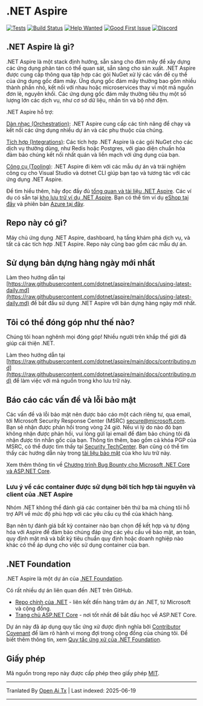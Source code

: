 # .NET Aspire

[![Tests](https://github.com/dotnet/aspire/actions/workflows/tests.yml/badge.svg?branch=main&event=push)](https://github.com/dotnet/aspire/actions/workflows/tests.yml)
[![Build Status](https://dev.azure.com/dnceng-public/public/_apis/build/status%2Fdotnet%2Faspire%2Fdotnet.aspire?branchName=main)](https://dev.azure.com/dnceng-public/public/_build/latest?definitionId=274&branchName=main)
[![Help Wanted](https://img.shields.io/github/issues/dotnet/aspire/help%20wanted?style=flat&color=%24EC820&label=help%20wanted)](https://github.com/dotnet/aspire/labels/help%20wanted)
[![Good First Issue](https://img.shields.io/github/issues/dotnet/aspire/good%20first%20issue?style=flat&color=%24EC820&label=good%20first%20issue)](https://github.com/dotnet/aspire/labels/good%20first%20issue)
[![Discord](https://img.shields.io/discord/732297728826277939?style=flat&logo=discord&logoColor=white&label=Join%20our%20Discord&labelColor=512bd4&color=cyan)](https://discord.com/invite/h87kDAHQgJ)

## .NET Aspire là gì?

.NET Aspire là một stack định hướng, sẵn sàng cho đám mây để xây dựng các ứng dụng phân tán có thể quan sát, sẵn sàng cho sản xuất. .NET Aspire được cung cấp thông qua tập hợp các gói NuGet xử lý các vấn đề cụ thể của ứng dụng gốc đám mây. Ứng dụng gốc đám mây thường bao gồm nhiều thành phần nhỏ, kết nối với nhau hoặc microservices thay vì một mã nguồn đơn lẻ, nguyên khối. Các ứng dụng gốc đám mây thường tiêu thụ một số lượng lớn các dịch vụ, như cơ sở dữ liệu, nhắn tin và bộ nhớ đệm.

.NET Aspire hỗ trợ:

[Dàn nhạc (Orchestration)](https://learn.microsoft.com/dotnet/aspire/get-started/aspire-overview?#orchestration): .NET Aspire cung cấp các tính năng để chạy và kết nối các ứng dụng nhiều dự án và các phụ thuộc của chúng.

[Tích hợp (Integrations)](https://learn.microsoft.com/dotnet/aspire/get-started/aspire-overview?#net-aspire-integrations): Các tích hợp .NET Aspire là các gói NuGet cho các dịch vụ thường dùng, như Redis hoặc Postgres, với giao diện chuẩn hóa đảm bảo chúng kết nối nhất quán và liền mạch với ứng dụng của bạn.

[Công cụ (Tooling)](https://learn.microsoft.com/dotnet/aspire/get-started/aspire-overview?#project-templates-and-tooling): .NET Aspire đi kèm với các mẫu dự án và trải nghiệm công cụ cho Visual Studio và dotnet CLI giúp bạn tạo và tương tác với các ứng dụng .NET Aspire.

Để tìm hiểu thêm, hãy đọc đầy đủ [tổng quan và tài liệu .NET Aspire](https://learn.microsoft.com/dotnet/aspire/). Các ví dụ có sẵn tại [kho lưu trữ ví dụ .NET Aspire](https://github.com/dotnet/aspire-samples). Bạn có thể tìm ví dụ [eShop tại đây](https://github.com/dotnet/eshop) và phiên bản [Azure tại đây](https://github.com/Azure-Samples/eShopOnAzure).

## Repo này có gì?

Máy chủ ứng dụng .NET Aspire, dashboard, hạ tầng khám phá dịch vụ, và tất cả các tích hợp .NET Aspire. Repo này cũng bao gồm các mẫu dự án.

## Sử dụng bản dựng hàng ngày mới nhất

Làm theo hướng dẫn tại [https://raw.githubusercontent.com/dotnet/aspire/main/docs/using-latest-daily.md](https://raw.githubusercontent.com/dotnet/aspire/main/docs/using-latest-daily.md) để bắt đầu sử dụng .NET Aspire với bản dựng hàng ngày mới nhất.

## Tôi có thể đóng góp như thế nào?

Chúng tôi hoan nghênh mọi đóng góp! Nhiều người trên khắp thế giới đã giúp cải thiện .NET.

Làm theo hướng dẫn tại [https://raw.githubusercontent.com/dotnet/aspire/main/docs/contributing.md](https://raw.githubusercontent.com/dotnet/aspire/main/docs/contributing.md) để làm việc với mã nguồn trong kho lưu trữ này.

## Báo cáo các vấn đề và lỗi bảo mật

Các vấn đề và lỗi bảo mật nên được báo cáo một cách riêng tư, qua email, tới Microsoft Security Response Center (MSRC) <secure@microsoft.com>. Bạn sẽ nhận được phản hồi trong vòng 24 giờ. Nếu vì lý do nào đó bạn không nhận được phản hồi, vui lòng gửi lại email để đảm bảo chúng tôi đã nhận được tin nhắn gốc của bạn. Thông tin thêm, bao gồm cả khóa PGP của MSRC, có thể được tìm thấy tại [Security TechCenter](https://www.microsoft.com/msrc/faqs-report-an-issue). Bạn cũng có thể tìm thấy các hướng dẫn này trong [tài liệu bảo mật](https://raw.githubusercontent.com/dotnet/aspire/main/SECURITY.md) của kho lưu trữ này.

Xem thêm thông tin về [Chương trình Bug Bounty cho Microsoft .NET Core và ASP.NET Core](https://www.microsoft.com/msrc/bounty-dot-net-core).

### Lưu ý về các container được sử dụng bởi tích hợp tài nguyên và client của .NET Aspire

Nhóm .NET không thể đánh giá các container bên thứ ba mà chúng tôi hỗ trợ API về mức độ phù hợp với các yêu cầu cụ thể của khách hàng.

Bạn nên tự đánh giá bất kỳ container nào bạn chọn để kết hợp và tự động hóa với Aspire để đảm bảo chúng đáp ứng các yêu cầu về bảo mật, an toàn, quy định mật mã và bất kỳ tiêu chuẩn quy định hoặc doanh nghiệp nào khác có thể áp dụng cho việc sử dụng container của bạn.

## .NET Foundation

.NET Aspire là một dự án của [.NET Foundation](https://www.dotnetfoundation.org/projects).

Có rất nhiều dự án liên quan đến .NET trên GitHub.

* [Repo chính của .NET](https://github.com/Microsoft/dotnet) - liên kết đến hàng trăm dự án .NET, từ Microsoft và cộng đồng.
* [Trang chủ ASP.NET Core](https://docs.microsoft.com/aspnet/core) - nơi tốt nhất để bắt đầu học về ASP.NET Core.

Dự án này đã áp dụng quy tắc ứng xử được định nghĩa bởi [Contributor Covenant](https://contributor-covenant.org) để làm rõ hành vi mong đợi trong cộng đồng của chúng tôi. Để biết thêm thông tin, xem [Quy tắc ứng xử của .NET Foundation](https://www.dotnetfoundation.org/code-of-conduct).

## Giấy phép

Mã nguồn trong repo này được cấp phép theo giấy phép [MIT](https://raw.githubusercontent.com/dotnet/aspire/main/LICENSE.TXT).


---

Tranlated By [Open Ai Tx](https://github.com/OpenAiTx/OpenAiTx) | Last indexed: 2025-06-19

---